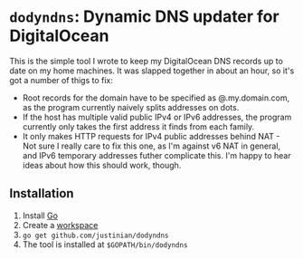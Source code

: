 # `dodyndns`: Dynamic DNS updater for DigitalOcean

This is the simple tool I wrote to keep my DigitalOcean DNS records up to date
on my home machines. It was slapped together in about an hour, so it's got a
number of thigs to fix:

 * Root records for the domain have to be specified as @.my.domain.com, as
   the program currently naively splits addresses on dots. 
 * If the host has multiple valid public IPv4 or IPv6 addresses, the program
   currently only takes the first address it finds from each family.
 * It only makes HTTP requests for IPv4 public addresses behind NAT - Not sure
   I really care to fix this one, as I'm against v6 NAT in general, and IPv6
   temporary addresses futher complicate this. I'm happy to hear ideas about
   how this should work, though.

## Installation

1. Install [Go](http://golang.org)
2. Create a [workspace](https://golang.org/doc/code.html#Workspaces)
3. `go get github.com/justinian/dodyndns`
4. The tool is installed at `$GOPATH/bin/dodyndns`
